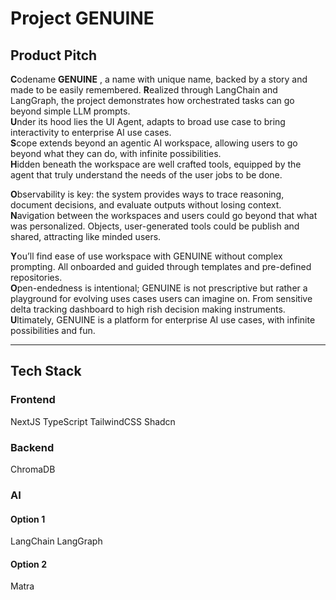 # Project GENUINE

## Product Pitch

**C**odename **GENUINE** , a name with unique name, backed by a story and made to be easily remembered.
**R**ealized through LangChain and LangGraph, the project demonstrates how orchestrated tasks can go beyond simple LLM prompts.  
**U**nder its hood lies the UI Agent, adapts to broad use case to bring interactivity to enterprise AI use cases.  
**S**cope extends beyond an agentic AI workspace, allowing users to go beyond what they can do, with infinite possibilities.  
**H**idden beneath the workspace are well crafted tools, equipped by the agent that truly understand the needs of the user jobs to be done.  

**O**bservability is key: the system provides ways to trace reasoning, document decisions, and evaluate outputs without losing context.  
**N**avigation between the workspaces and users could go beyond that what was personalized. Objects, user-generated tools could be publish and shared, attracting like minded users.  

**Y**ou’ll find ease of use workspace with GENUINE without complex prompting. All onboarded and guided through templates and pre-defined repositories.  
**O**pen-endedness is intentional; GENUINE is not prescriptive but rather a playground for evolving uses cases users can imagine on. From sensitive delta tracking dashboard to high rish decision making instruments.  
**U**ltimately, GENUINE is a platform for enterprise AI use cases, with infinite possibilities and fun.  

---

## Tech Stack

### Frontend
NextJS
TypeScript
TailwindCSS
Shadcn

### Backend
ChromaDB

### AI
#### Option 1
LangChain
LangGraph

#### Option 2
Matra
